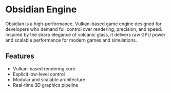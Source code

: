 # Obsidian Engine

Obsidian is a high-performance, Vulkan-based game engine designed for developers who demand full control over rendering, precision, and speed. Inspired by the sharp elegance of volcanic glass, it delivers raw GPU power and scalable performance for modern games and simulations.

## Features
- Vulkan-based rendering core
- Explicit low-level control
- Modular and scalable architecture
- Real-time 3D graphics pipeline
